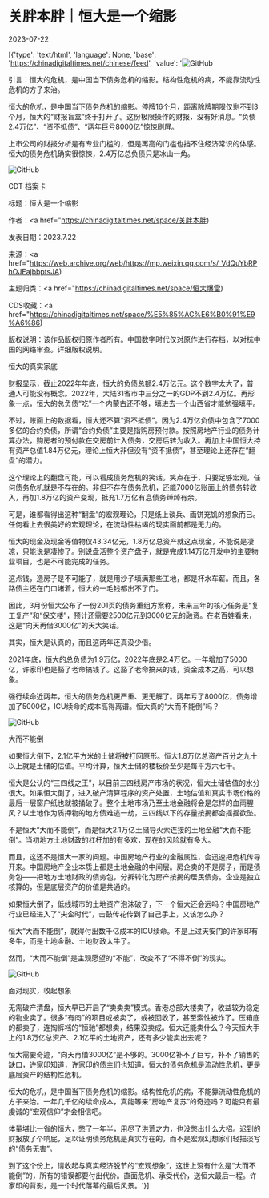 # 关胖本胖｜恒大是一个缩影

2023-07-22

[{'type': 'text/html', 'language': None, 'base': 'https://chinadigitaltimes.net/chinese/feed', 'value': '![GitHub](https://chinadigitaltimes.net/chinese/files/2023/07/image-1689993160454.png)

引言：恒大的危机，是中国当下债务危机的缩影。结构性危机的病，不能靠流动性危机的方子来治。

恒大的危机，是中国当下债务危机的缩影。停牌16个月，距离除牌期限仅剩不到3个月，恒大的“财报盲盒”终于打开了。这份极限操作的财报，没有好消息。“负债2.4万亿”、“资不抵债”、“两年巨亏8000亿”惊悚刷屏。

上市公司的财报分析是有专业门槛的，但是再高的门槛也挡不住经济常识的体感。恒大的债务危机确实很惊悚，2.4万亿总负债只是冰山一角。

![GitHub](https://chinadigitaltimes.net/chinese/files/2023/07/post-698486-64bb42431feb7.)



CDT 档案卡

标题：恒大是一个缩影

作者：<a href="https://chinadigitaltimes.net/space/关胖本胖)

发表日期：2023.7.22

来源：<a href="https://web.archive.org/web/https://mp.weixin.qq.com/s/_VdQuYbRPhOJEajbbptsJA)

主题归类：<a href="https://chinadigitaltimes.net/space/恒大爆雷)

CDS收藏：<a href="https://chinadigitaltimes.net/space/%E5%85%AC%E6%B0%91%E9%A6%86)

版权说明：该作品版权归原作者所有。中国数字时代仅对原作进行存档，以对抗中国的网络审查。详细版权说明。





恒大的真实家底

财报显示，截止2022年年底，恒大的负债总额2.4万亿元。这个数字太大了，普通人可能没有概念。2022年，大陆31省市中三分之一的GDP不到2.4万亿。再形象一点，恒大的总负债“吃”一个内蒙古还不够，填进去一个山西省才能勉强填平。

不过，账面上的数据看，恒大还不算“资不抵债”。因为2.4万亿负债中包含了7000多亿的合约负债，所谓“合约负债”主要是指购房预付款。按照房地产行业的债务计算办法，购房者的预付款在交房前计入债务，交房后转为收入。再加上中国恒大持有资产总值1.84万亿元，理论上恒大非但没有“资不抵债”，甚至理论上还存在“翻盘”的潜力。

这个理论上的翻盘可能，可以看成债务危机的笑话。笑点在于，只要足够宏观，任何债务危机就是不存在的。非但不存在债务危机，还能7000亿账面上的债务转收入，再加1.8万亿的资产变现，抵充1.7万亿有息债务绰绰有余。

可是，谁都看得出这种“翻盘”的宏观理论，只是纸上谈兵、画饼充饥的想象而已。任何看上去很美好的宏观理论，在流动性枯竭的现实面前都是无力的。

恒大的现金及现金等值物仅43.34亿元，1.8万亿总资产就这点现金，不能说是凄凉，只能说是凄惨了。别说盘活整个资产盘子，就是完成1.14万亿开发中的主要物业项目，也是不可能完成的任务。

这点钱，造房子是不可能了，就是用沙子填满那些工地，都是杯水车薪。而且，各路债主还在门口堵着，恒大的一毛钱都出不了门。

因此，3月份恒大公布了一份201页的债务重组方案称，未来三年的核心任务是“复工复产”和“保交楼”，预计还需要2500亿元到3000亿元的融资。在老百姓看来，这是“向天再借3000亿”的天大笑话。

其实，恒大是认真的，而且这两年还真没少借。

2021年底，恒大的总负债为1.9万亿，2022年底是2.4万亿。一年增加了5000亿，许家印也是豁了老命搞钱了。这豁了老命搞来的钱，资金成本之高，可以想象。

强行续命近两年，恒大的债务危机更严重、更无解了。两年亏了8000亿，债务增加了5000亿，ICU续命的成本高得离谱。恒大真的“大而不能倒”吗？

![GitHub](https://chinadigitaltimes.net/chinese/files/2023/07/post-698486-64bb424325f15.)

大而不能倒

如果恒大倒下，2.1亿平方米的土储将被打回原形。恒大1.8万亿总资产百分之九十以上就是土储的估值。平均计算，恒大土储的楼板价至少是每平方六七千。

恒大是公认的“三四线之王”，以目前三四线房产市场的状况，恒大土储估值的水分很大。如果恒大倒了，进入破产清算程序的资产处置，土地估值和真实市场价格的最后一层窗户纸也就被捅破了。整个土地市场乃至土地金融将会是怎样的血雨腥风？以土地作为质押物的地方债难逃一劫，三四线以下的存量按揭都会摇摇欲坠。

不是恒大“大而不能倒”，而是恒大2.1万亿土储导火索连接的土地金融“大而不能倒”。当初地方土地财政的杠杆加的有多欢，现在的风险就有多大。

而且，这还不是恒大一家的问题。中国房地产行业的金融属性，会迅速把危机传导开来。中国房地产企业本质上都是土地金融的中间层。房企卖的不是房子，而是债务包——把地方土地财政的债务包，分拆转化为房产按揭的居民债务。企业是独立核算的，但是底层资产的价值是共通的。

如果恒大倒了，低线城市的土地资产泡沫破了，下一个恒大还会远吗？中国房地产行业已经进入了“央企时代”，击鼓传花传到了自己手上，又该怎么办？

恒大“大而不能倒”，就得付出数千亿成本的ICU续命。不是上过天安门的许家印有多牛，而是土地金融、土地财政太牛了。

然而，“大而不能倒”是主观愿望的“不能”，改变不了“不得不倒”的现实。

![GitHub](https://chinadigitaltimes.net/chinese/files/2023/07/post-698486-64bb42432c15c.)

面对现实，收起想象

无需破产清盘，恒大早已开启了“卖卖卖”模式。香港总部大楼卖了，收益较为稳定的物业卖了。很多“有肉”的项目或被卖了，或被回收了，甚至索性被炸了。压箱底的都卖了，连掏裤裆的“恒驰”都想卖，结果没卖成。恒大还能卖什么？今天恒大手上的1.8万亿总资产、2.1亿平的土地资产，还有多少能卖出去呢？

恒大需要奇迹，“向天再借3000亿”是不够的。3000亿补不了巨亏，补不了销售的缺口，许家印知道，许家印的债主们也知道。恒大的债务危机是流动性危机，更是底层资产的结构性危机。

恒大的危机，是中国当下债务危机的缩影。结构性危机的病，不能靠流动性危机的方子来治。一年几千亿的续命成本，真能等来“房地产复苏”的奇迹吗？可能只有最虔诚的“宏观信仰”才会相信吧。

体量堪比一省的恒大，憋了一年半，用尽了洪荒之力，也没憋出什么大招。迟到的财报放了个响屁，足以证明债务危机是真实存在的，而不是宏观幻想家们轻描淡写的“债务无害”。

到了这个份上，请收起与真实经济脱节的“宏观想象”，这世上没有什么是“大而不能倒”的，所有的错误都要付出代价。直面危机、承受代价，送恒大最后一程。许家印的背影，是一个时代落幕的最后风景。'}]